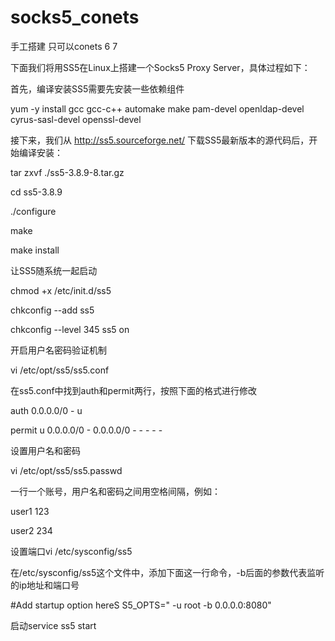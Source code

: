 # socks5_conets
手工搭建 只可以conets 6   7


 下面我们将用SS5在Linux上搭建一个Socks5 Proxy Server，具体过程如下：
 
 首先，编译安装SS5需要先安装一些依赖组件

yum -y install gcc gcc-c++ automake make pam-devel openldap-devel cyrus-sasl-devel openssl-devel

 接下来，我们从 http://ss5.sourceforge.net/ 下载SS5最新版本的源代码后，开始编译安装：
 
 tar zxvf ./ss5-3.8.9-8.tar.gz

 cd ss5-3.8.9

 ./configure
 
 make
 
 make install 
 
让SS5随系统一起启动

chmod +x /etc/init.d/ss5

chkconfig --add ss5

chkconfig --level 345 ss5 on

开启用户名密码验证机制

vi /etc/opt/ss5/ss5.conf

在ss5.conf中找到auth和permit两行，按照下面的格式进行修改

auth 0.0.0.0/0 - u

permit u 0.0.0.0/0 - 0.0.0.0/0 - - - - -

设置用户名和密码

vi /etc/opt/ss5/ss5.passwd

一行一个账号，用户名和密码之间用空格间隔，例如：

user1 123

user2 234

设置端口vi /etc/sysconfig/ss5

在/etc/sysconfig/ss5这个文件中，添加下面这一行命令，-b后面的参数代表监听的ip地址和端口号

  #Add startup option hereS
  S5_OPTS=" -u root -b 0.0.0.0:8080"

启动service ss5 start

